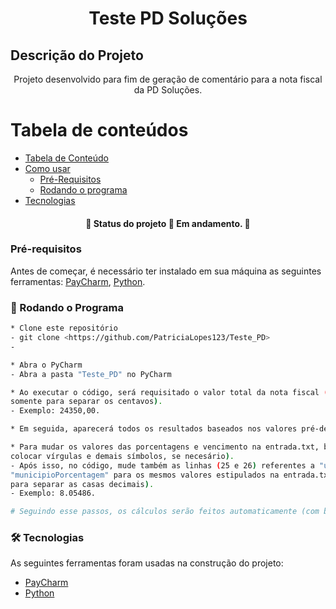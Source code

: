 <h1 align="center">Teste PD Soluções</h1>

## Descrição do Projeto
<p align="center">Projeto desenvolvido para fim de geração de comentário para a nota fiscal da PD Soluções.</p>


Tabela de conteúdos
=================
<!--ts-->
   * [Tabela de Conteúdo](#tabela-de-conteudo)
   * [Como usar](#como-usar)
      * [Pré-Requisitos](#pre-requisitos)
      * [Rodando o programa](#rodando-programa)
   * [Tecnologias](#tecnologias)
<!--te-->

<h4 align="center"> 
	🚧  Status do projeto 🚀 Em andamento.  🚧
</h4>



### Pré-requisitos

Antes de começar, é necessário ter instalado em sua máquina as seguintes ferramentas:
[PayCharm](https://www.jetbrains.com/pycharm/), [Python](https://www.python.org/downloads/). 

### 🎲 Rodando o Programa 

```bash
* Clone este repositório
- git clone <https://github.com/PatriciaLopes123/Teste_PD>
- 

* Abra o PyCharm 
- Abra a pasta "Teste_PD" no PyCharm 

* Ao executar o código, será requisitado o valor total da nota fiscal (coloque números inteiros, vírgula
somente para separar os centavos).
- Exemplo: 24350,00.

* Em seguida, aparecerá todos os resultados baseados nos valores pré-determinados no código e na entrada.txt.

* Para mudar os valores das porcentagens e vencimento na entrada.txt, basta abrir o arquivo e mudar os valores (pode-se 
colocar vírgulas e demais símbolos, se necesário).
- Após isso, no código, mude também as linhas (25 e 26) referentes a "uniaoPorcentagem" e 
"municipioPorcentagem" para os mesmos valores estipulados na entrada.txt (porém, use apenas "ponto" 
para separar as casas decimais).
- Exemplo: 8.05486.

# Seguindo esse passos, os cálculos serão feitos automaticamente (com base nos nas fórmulas definidas) 
```

### 🛠 Tecnologias

As seguintes ferramentas foram usadas na construção do projeto:

- [PayCharm](https://www.jetbrains.com/pycharm/)
- [Python](https://www.python.org/downloads/)
